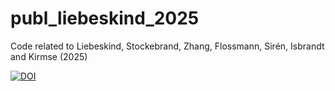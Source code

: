 # publ_liebeskind_2025
Code related to Liebeskind, Stockebrand, Zhang, Flossmann, Sirén, Isbrandt and Kirmse (2025)

[![DOI](https://zenodo.org/badge/1027609513.svg)](https://doi.org/10.5281/zenodo.16529722)

